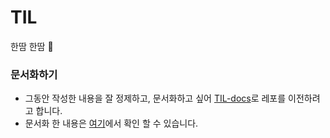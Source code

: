 # TIL
한땀 한땀 🙌


### 문서화하기

- 그동안 작성한 내용을 잘 정제하고, 문서화하고 싶어 [TIL-docs](https://github.com/Geuni620/TIL-docs)로 레포를 이전하려고 합니다.
- 문서화 한 내용은 [여기](https://til-docs.pages.dev/docs/Intro/)에서 확인 할 수 있습니다.
